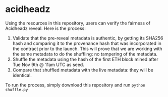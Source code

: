 # acidheadz

Using the resources in this repository, users can verify the fairness of Acidheadz reveal.
Here is the process:
1) Validate that the pre-reveal metadata is authentic, by getting its SHA256 hash and comparing it to the provenance hash that was incorporated in the contract prior to the launch. This will prove that we are working with the same metadata to do the shuffling: no tampering of the metadata.
2) Shuffle the metadata using the hash of the first ETH block mined after Tue Nov 9th @ 11am UTC as seed.
3) Compare that shuffled metadata with the live metadata: they will be identical.

To run the process, simply download this repository and run `python shuffle.py`

